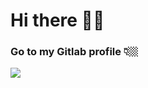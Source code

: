 # Hi there 👋🏼
<p align="center">
<h3> Go to my Gitlab profile 👇🏼 </h3>
<a href="https://gitlab.com/lecramc"><img src="https://img.shields.io/badge/GitLab-330F63?style=for-the-badge&logo=gitlab&logoColor=white"/></a>
</p>
